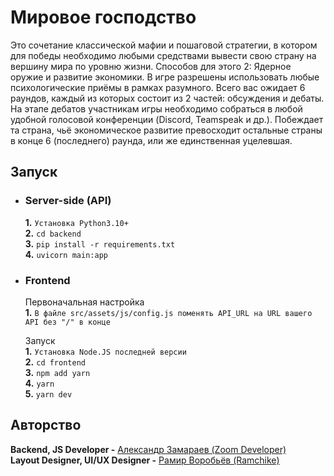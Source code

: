 # Мировое господство

Это сочетание классической мафии и пошаговой стратегии, в котором для победы необходимо любыми средствами вывести свою страну на вершину мира по уровню жизни. Способов для этого 2: Ядерное оружие и развитие экономики. В игре разрешены использовать любые психологические приёмы в рамках разумного. Всего вас ожидает 6 раундов, каждый из которых состоит из 2 частей: обсуждения и дебаты. На этапе дебатов участникам игры необходимо собраться в любой удобной голосовой конференции (Discord, Teamspeak и др.). Побеждает та страна, чьё экономическое развитие превосходит остальные страны в конце 6 (последнего) раунда, или же единственная уцелевшая.

## Запуск

* ### Server-side (API)
  **1.** `Установка Python3.10+`\
  **2.** `cd backend`\
  **3.** `pip install -r requirements.txt`\
  **4.** `uvicorn main:app`

* ### Frontend
  Первоначальная настройка\
  **1.** `В файле src/assets/js/config.js поменять API_URL на URL вашего API без "/" в конце`

  Запуск\
  **1.** `Установка Node.JS последней версии`\
  **2.** `cd frontend`\
  **3.** `npm add yarn`\
  **4.** `yarn`\
  **5.** `yarn dev`

## Авторство

**Backend, JS Developer -** [Александр Замараев (Zoom Developer)](https://vk.com/id380487228)\
**Layout Designer, UI/UX Designer -** [Рамир Воробьёв (Ramchike)](https://vk.com/id201887526)
